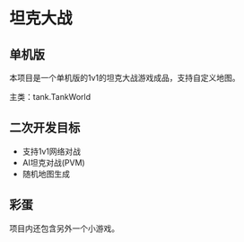 # 坦克大战

## 单机版

本项目是一个单机版的1v1的坦克大战游戏成品，支持自定义地图。

主类：tank.TankWorld

## 二次开发目标

+ 支持1v1网络对战
+ AI坦克对战(PVM)
+ 随机地图生成

## 彩蛋

项目内还包含另外一个小游戏。



